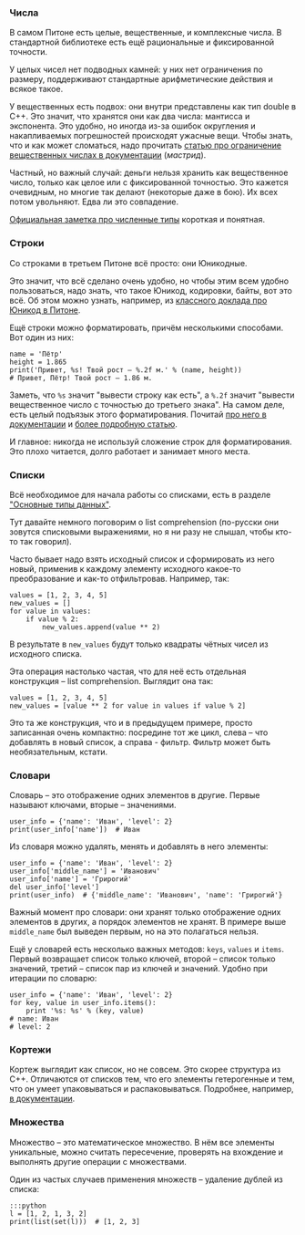 ### Числа

В самом Питоне есть целые, вещественные, и комплексные числа. В стандартной библиотеке есть ещё рациональные и
фиксированной точности.

У целых чисел нет подводных камней: у них нет ограничения по размеру, поддерживают стандартные арифметические действия
и всякое такое.

У вещественных есть подвох: они внутри представлены как тип double в С++. Это значит, что хранятся они как два числа:
мантисса и экспонента. Это удобно, но иногда из-за ошибок округления и накапливаемых погрешностей происходят ужасные вещи.
Чтобы знать, что и как может сломаться, надо прочитать
[статью про ограничение вещественных числах в документации](https://docs.python.org/3.5/tutorial/floatingpoint.html)
(*мастрид*).

Частный, но важный случай: деньги нельзя хранить как вещественное число, только как целое или с фиксированной точностью.
Это кажется очевидным, но многие так делают (некоторые даже в бою). Их всех потом увольняют. Едва ли это совпадение.

[Официальная заметка про численные типы](https://docs.python.org/3.5/library/stdtypes.html#numeric-types-int-float-complex)
короткая и понятная.


### Строки

Со строками в третьем Питоне всё просто: они Юникодные.

Это значит, что всё сделано очень удобно, но чтобы этим всем удобно пользоваться, надо знать, что такое Юникод, кодировки,
байты, вот это всё. Об этом можно узнать, например, из [классного доклада про Юникод в Питоне](https://www.youtube.com/watch?v=sgHbC6udIqc).

Ещё строки можно форматировать, причём несколькими способами. Вот один из них:

    name = 'Пётр'
    height = 1.865
    print('Привет, %s! Твой рост – %.2f м.' % (name, height))
    # Привет, Пётр! Твой рост – 1.86 м.

Заметь, что `%s` значит "вывести строку как есть", а `%.2f` значит "вывести вещественное число 
с точностью до третьего знака". На самом деле, есть целый подъязык этого форматирования. Почитай 
[про него в документации](https://docs.python.org/3.1/library/string.html#format-specification-mini-language)
и [более подробную статью](https://pyformat.info/).

И главное: никогда не используй сложение строк для форматирования. Это плохо читается, долго работает и занимает
много места.


### Списки

Всё необходимое для начала работы со списками, есть в разделе ["Основные типы данных"](http://devman.org/encyclopedia/python_basics/python_basics_base_types/).

Тут давайте немного поговорим о list comprehension (по-русски они зовутся списковыми выражениями, но я ни разу не слышал,
чтобы кто-то так говорил).

Часто бывает надо взять исходный список и сформировать из него новый, применив к каждому элементу исходного
какое-то преобразование и как-то отфильтровав. Например, так:

    values = [1, 2, 3, 4, 5]
    new_values = []
    for value in values:
        if value % 2:
            new_values.append(value ** 2)

В результате в `new_values` будут только квадраты чётных чисел из исходного списка.
 
Эта операция настолько частая, что для неё есть отдельная конструкция – list comprehension. Выглядит она так:

    values = [1, 2, 3, 4, 5]
    new_values = [value ** 2 for value in values if value % 2]

Это та же конструкция, что и в предыдущем примере, просто записанная очень компактно: посредине тот же цикл,
слева – что добавлять в новый список, а справа - фильтр. Фильтр может быть необязательным, кстати.

### Словари

Словарь – это отображение одних элементов в другие. Первые называют ключами, вторые – значениями.

    user_info = {'name': 'Иван', 'level': 2}
    print(user_info['name'])  # Иван


Из словаря можно удалять, менять и добавлять в него элементы:

    user_info = {'name': 'Иван', 'level': 2}
    user_info['middle_name'] = 'Иванович'
    user_info['name'] = 'Грирогий'
    del user_info['level']
    print(user_info)  # {'middle_name': 'Иванович', 'name': 'Грирогий'}

Важный момент про словари: они хранят только отображение одних элементов в других, а порядок элементов не хранят.
В примере выше `middle_name` был выведен первым, но на это полагаться нельзя.

Ещё у словарей есть несколько важных методов: `keys`, `values` и `items`. Первый возвращает список только ключей, 
второй – список только значений, третий – список пар из ключей и значений. Удобно при итерации по словарю:

    user_info = {'name': 'Иван', 'level': 2}
    for key, value in user_info.items():
        print '%s: %s' % (key, value)
    # name: Иван
    # level: 2

### Кортежи

Кортеж выглядит как список, но не совсем. Это скорее структура из C++.
Отличаются от списков тем, что его элементы гетерогенные и тем, что он умеет упаковываться и распаковываться.
Подробнее, например, [в документации](https://docs.python.org/2/tutorial/datastructures.html#tuples-and-sequences).

### Множества

Множество – это математическое множество. В нём все элементы уникальные, можно считать пересечение,
проверять на вхождение и выполнять другие операции с множествами. 

Один из частых случаев применения множеств – удаление дублей из списка:

    :::python
    l = [1, 2, 1, 3, 2]
    print(list(set(l)))  # [1, 2, 3]

